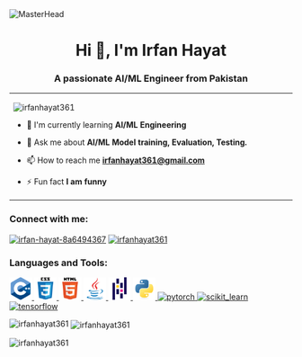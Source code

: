 <img src="https://static-assets.codecademy.com/assets/course-landing-page/meta/4x3/machine-learning-engineer.jpg" alt="MasterHead" width="100%" style="object-fit: cover; height: 200px;">

<h1 align="center">Hi 👋, I'm Irfan Hayat</h1>
<h3 align="center">A passionate AI/ML Engineer from Pakistan</h3>

<table>
<tr>
<td width="60%">

<p align="left"> <img src="https://anvil.works/learn/tutorials/img/google-colab-notebook-to-web-app/google_colab_demo.gif" alt="irfanhayat361" alt="irfanhayat361" /> </p>

- 🌱 I'm currently learning **AI/ML Engineering**

- 💬 Ask me about **AI/ML Model training, Evaluation, Testing.**

- 📫 How to reach me **irfanhayat361@gmail.com**

- ⚡ Fun fact **I am funny**


</tr>
</table>

<h3 align="left">Connect with me:</h3>
<p align="left">
<a href="https://linkedin.com/in/irfan-hayat-8a6494367" target="blank"><img align="center" src="https://raw.githubusercontent.com/rahuldkjain/github-profile-readme-generator/master/src/images/icons/Social/linked-in-alt.svg" alt="irfan-hayat-8a6494367" height="30" width="40" /></a>
<a href="https://kaggle.com/irfanhayat361" target="blank"><img align="center" src="https://raw.githubusercontent.com/rahuldkjain/github-profile-readme-generator/master/src/images/icons/Social/kaggle.svg" alt="irfanhayat361" height="30" width="40" /></a>
</p>

<h3 align="left">Languages and Tools:</h3>
<p align="left"> <a href="https://www.w3schools.com/cpp/" target="_blank" rel="noreferrer"> <img src="https://raw.githubusercontent.com/devicons/devicon/master/icons/cplusplus/cplusplus-original.svg" alt="cplusplus" width="40" height="40"/> </a> <a href="https://www.w3schools.com/css/" target="_blank" rel="noreferrer"> <img src="https://raw.githubusercontent.com/devicons/devicon/master/icons/css3/css3-original-wordmark.svg" alt="css3" width="40" height="40"/> </a> <a href="https://www.w3.org/html/" target="_blank" rel="noreferrer"> <img src="https://raw.githubusercontent.com/devicons/devicon/master/icons/html5/html5-original-wordmark.svg" alt="html5" width="40" height="40"/> </a> <a href="https://www.java.com" target="_blank" rel="noreferrer"> <img src="https://raw.githubusercontent.com/devicons/devicon/master/icons/java/java-original.svg" alt="java" width="40" height="40"/> </a> <a href="https://pandas.pydata.org/" target="_blank" rel="noreferrer"> <img src="https://raw.githubusercontent.com/devicons/devicon/2ae2a900d2f041da66e950e4d48052658d850630/icons/pandas/pandas-original.svg" alt="pandas" width="40" height="40"/> </a> <a href="https://www.python.org" target="_blank" rel="noreferrer"> <img src="https://raw.githubusercontent.com/devicons/devicon/master/icons/python/python-original.svg" alt="python" width="40" height="40"/> </a> <a href="https://pytorch.org/" target="_blank" rel="noreferrer"> <img src="https://www.vectorlogo.zone/logos/pytorch/pytorch-icon.svg" alt="pytorch" width="40" height="40"/> </a> <a href="https://scikit-learn.org/" target="_blank" rel="noreferrer"> <img src="https://upload.wikimedia.org/wikipedia/commons/0/05/Scikit_learn_logo_small.svg" alt="scikit_learn" width="40" height="40"/> </a> <a href="https://www.tensorflow.org" target="_blank" rel="noreferrer"> <img src="https://www.vectorlogo.zone/logos/tensorflow/tensorflow-icon.svg" alt="tensorflow" width="40" height="40"/> </a> </p>

<p><img align="left" src="https://github-readme-stats.vercel.app/api/top-langs?username=irfanhayat361&show_icons=true&locale=en&layout=compact" alt="irfanhayat361" /></p>

<p>&nbsp;<img align="center" src="https://github-readme-stats.vercel.app/api?username=irfanhayat361&show_icons=true&locale=en" alt="irfanhayat361" /></p>

<p><img align="center" src="https://github-readme-streak-stats.herokuapp.com/?user=irfanhayat361&" alt="irfanhayat361" /></p>
